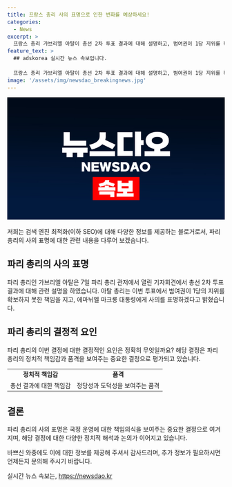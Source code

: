 ```yaml
---
title: 프랑스 총리 사의 표명으로 인한 변화를 예상하세요!
categories:
  - News
excerpt: >
  프랑스 총리 가브리엘 아탈이 총선 2차 투표 결과에 대해 설명하고, 범여권이 1당 지위를 확보하지 못한 책임을 지고 에마뉘엘 마크롱 대통령에게 사의를 표명하겠다고 밝혔다.
feature_text: >
  ## adskorea 실시간 뉴스 속보입니다.

  프랑스 총리 가브리엘 아탈이 총선 2차 투표 결과에 대해 설명하고, 범여권이 1당 지위를 확보하지 못한 책임을 지고 에마뉘엘 마크롱 대통령에게 사의를 표명하겠다고 밝혔다.
image: '/assets/img/newsdao_breakingnews.jpg'
---
```


<p><img src="/assets/img/newsdao_breakingnews.jpg" alt="adskorea 속보" /></p>

<p>저희는 검색 엔진 최적화(이하 SEO)에 대해 다양한 정보를 제공하는 블로거로서, 파리 총리의 사의 표명에 대한 관련 내용을 다루어 보겠습니다.</p>

<h2 data-ke-size="size26">파리 총리의 사의 표명</h2>

<p data-ke-size="size16">파리 총리인 가브리엘 아탈은 7일 파리 총리 관저에서 열린 기자회견에서 총선 2차 투표 결과에 대해 관련 설명을 하였습니다. 아탈 총리는 이번 투표에서 범여권이 1당의 지위를 확보하지 못한 책임을 지고, 에마뉘엘 마크롱 대통령에게 사의를 표명하겠다고 밝혔습니다.</p>

<h2 data-ke-size="size26">파리 총리의 결정적 요인</h2>

<p data-ke-size="size16">파리 총리의 이번 결정에 대한 결정적인 요인은 정확히 무엇일까요? 해당 결정은 파리 총리의 정치적 책임감과 품격을 보여주는 중요한 결정으로 평가되고 있습니다.</p>

<table>
  <tr>
    <td style="text-align: center; height: 17px;"><b>정치적 책임감</b></td>
    <td style="text-align: center; height: 17px;"><b>품격</b></td>
  </tr>
  <tr>
    <td style="text-align: center; height: 17px;">총선 결과에 대한 책임감</td>
    <td style="text-align: center; height: 17px;">정당성과 도덕성을 보여주는 품격</td>
  </tr>
</table>

<h2 data-ke-size="size26">결론</h2>

<p data-ke-size="size16">파리 총리의 사의 표명은 국정 운영에 대한 책임의식을 보여주는 중요한 결정으로 여겨지며, 해당 결정에 대한 다양한 정치적 해석과 논의가 이어지고 있습니다.</p>

<p>바쁘신 와중에도 이에 대한 정보를 제공해 주셔서 감사드리며, 추가 정보가 필요하시면 언제든지 문의해 주시기 바랍니다.</p>
실시간 뉴스 속보는, <a href="https://newsdao.kr" rel="dofollow">https://newsdao.kr</a>


